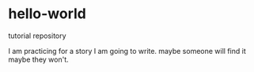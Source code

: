 # hello-world
tutorial repository

I am practicing for a story I am going to write. maybe someone will find it maybe they won't.
